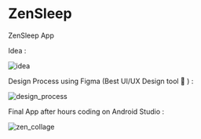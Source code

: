 # ZenSleep
ZenSleep App

Idea : 

![idea](https://user-images.githubusercontent.com/10677178/49346940-75b49c00-f699-11e8-9dd4-41327052715f.jpg)

Design Process using Figma (Best UI/UX Design tool 🌟 ) :

![design_process](https://user-images.githubusercontent.com/10677178/49346862-97615380-f698-11e8-962f-c576797a2882.png)

Final App after hours coding on Android Studio : 

![zen_collage](https://user-images.githubusercontent.com/10677178/49346776-a09df080-f697-11e8-94aa-3808377a5313.jpg)
